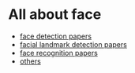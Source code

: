 # All about face
- [face detection papers](https://github.com/yongtaoge/deep-face-pipeline/tree/master/face%20detection%20papers)
- [facial landmark detection papers](https://github.com/yongtaoge/deep-face-pipeline/tree/master/face%20aligment)
- [face recognition papers](https://github.com/yongtaoge/deep-face-pipeline/tree/master/face%20recognition%20papers)
- [others](https://github.com/yongtaoge/deep-face-pipeline/tree/master/others)

